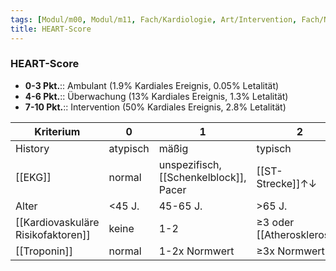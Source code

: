 ```yaml
---
tags: [Modul/m00, Modul/m11, Fach/Kardiologie, Art/Intervention, Fach/Notfallmedizin]
title: HEART-Score
---
```

### HEART-Score
- **0-3 Pkt.**:: Ambulant (1.9% Kardiales Ereignis, 0.05% Letalität)
- **4-6 Pkt.**:: Überwachung (13% Kardiales Ereignis, 1.3% Letalität)
- **7-10 Pkt.**:: Intervention (50% Kardiales Ereignis, 2.8% Letalität)

| Kriterium      | 0        | 1                        | 2                          |
| -------------- | -------- | ------------------------ | -------------------------- |
| History        | atypisch | mäßig                    | typisch                    |
| [[EKG]]        | normal   | unspezifisch, [[Schenkelblock]], Pacer | [[ST-Strecke]]↑↓              |
| Alter          | <45 J.   | 45-65 J.                 | >65 J.                     |
| [[Kardiovaskuläre Risikofaktoren]] | keine    | 1-2                      | ≥3 oder [[Atherosklerose]] |
| [[Troponin]]   | normal   | 1-2x Normwert            | ≥3x Normwert                           |
